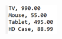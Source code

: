 <img src="https://github.com/hiranfbjc/consumer5-inline-lambda-expression/blob/main/readme.png" width=140>
